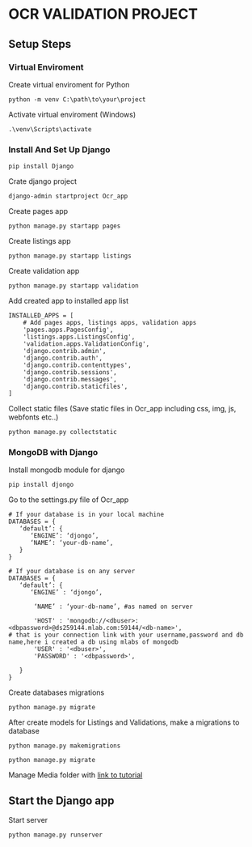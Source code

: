 # OCR VALIDATION PROJECT

## Setup Steps

### Virtual Enviroment

Create virtual enviroment for Python

```
python -m venv C:\path\to\your\project
```

Activate virtual enviroment (Windows)

```
.\venv\Scripts\activate
```

### Install And Set Up Django

```
pip install Django
```

Crate django project

```
django-admin startproject Ocr_app
```

Create pages app

```
python manage.py startapp pages
```

Create listings app

```
python manage.py startapp listings
```

Create validation app

```
python manage.py startapp validation
```

Add created app to installed app list
```
INSTALLED_APPS = [
    # Add pages apps, listings apps, validation apps
    'pages.apps.PagesConfig',
    'listings.apps.ListingsConfig',
    'validation.apps.ValidationConfig',
    'django.contrib.admin',
    'django.contrib.auth',
    'django.contrib.contenttypes',
    'django.contrib.sessions',
    'django.contrib.messages',
    'django.contrib.staticfiles',
]
```

Collect static files (Save static files in Ocr_app including css, img, js, webfonts etc..)

```
python manage.py collectstatic
```

### MongoDB with Django

Install mongodb module for django

```
pip install djongo
```

Go to the settings.py file of Ocr_app

```
# If your database is in your local machine
DATABASES = {
   ‘default’: {
      ‘ENGINE’: ‘djongo’,
      ‘NAME’: ‘your-db-name’,
   }
}
```

```
# If your database is on any server
DATABASES = {
   ‘default’: {
      ‘ENGINE’ : ‘djongo’,
      
       ‘NAME’ : ‘your-db-name’, #as named on server
      
       'HOST' : 'mongodb://<dbuser>:<dbpassword>@ds259144.mlab.com:59144/<db-name>',
# that is your connection link with your username,password and db name,here i created a db using mlabs of mongodb
       'USER' : '<dbuser>',
       'PASSWORD' : '<dbpassword>',

   }
}
```

Create databases migrations
```
python manage.py migrate
```

After create models for Listings and Validations, make a migrations to database
```
python manage.py makemigrations
```
```
python manage.py migrate
```

Manage Media folder with [link to tutorial](https://djangocentral.com/managing-media-files-in-django/)


## Start the Django app

Start server

```
python manage.py runserver
```